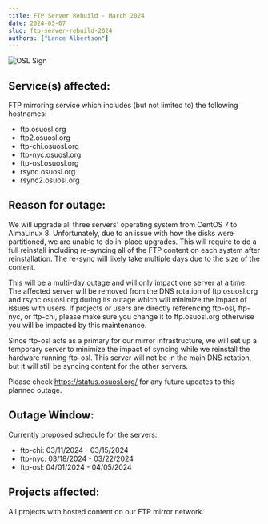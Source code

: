 ```yaml
---
title: FTP Server Rebuild - March 2024
date: 2024-03-07
slug: ftp-server-rebuild-2024
authors: ["Lance Albertson"]
---
```


![OSL Sign](/images/OSLSignPicture.jpg)

Service(s) affected:
--------------------

FTP mirroring service which includes (but not limited to) the following hostnames:

- ftp.osuosl.org
- ftp2.osuosl.org
- ftp-chi.osuosl.org
- ftp-nyc.osuosl.org
- ftp-osl.osuosl.org
- rsync.osuosl.org
- rsync2.osuosl.org

Reason for outage:
------------------

We will upgrade all three servers' operating system from CentOS 7 to AlmaLinux 8. Unfortunately, due to an issue with
how the disks were partitioned, we are unable to do in-place upgrades. This will require to do a full reinstall
including re-syncing all of the FTP content on each system after reinstallation. The re-sync will likely take multiple
days due to the size of the content.

This will be a multi-day outage and will only impact one server at a time. The affected server will be removed from the
DNS rotation of ftp.osuosl.org and rsync.osuosl.org during its outage which will minimize the impact of issues with
users. If projects or users are directly referencing ftp-osl, ftp-nyc, or ftp-chi, please make sure you change it to
ftp.osuosl.org otherwise you will be impacted by this maintenance.

Since ftp-osl acts as a primary for our mirror infrastructure, we will set up a temporary server to minimize the impact
of syncing while we reinstall the hardware running ftp-osl. This server will not be in the main DNS rotation, but it
will still be syncing content for the other servers.

Please check https://status.osuosl.org/ for any future updates to this planned outage.

Outage Window:
--------------

Currently proposed schedule for the servers:

- ftp-chi: 03/11/2024 - 03/15/2024
- ftp-nyc: 03/18/2024 - 03/22/2024
- ftp-osl: 04/01/2024 - 04/05/2024

Projects affected:
------------------

All projects with hosted content on our FTP mirror network.